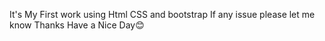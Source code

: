 It's My First work using Html CSS and bootstrap
If any issue please let me know
Thanks Have a Nice Day😊
